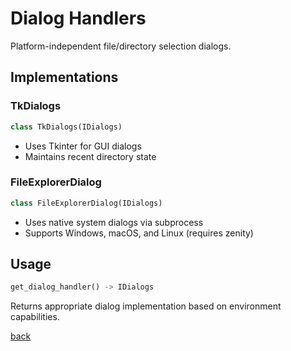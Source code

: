 # Dialog Handlers

Platform-independent file/directory selection dialogs.

## Implementations

### TkDialogs

```python
class TkDialogs(IDialogs)
```

- Uses Tkinter for GUI dialogs
- Maintains recent directory state

### FileExplorerDialog

```python
class FileExplorerDialog(IDialogs)
```

- Uses native system dialogs via subprocess
- Supports Windows, macOS, and Linux (requires zenity)

## Usage

```python
get_dialog_handler() -> IDialogs

```

Returns appropriate dialog implementation based on environment capabilities.

[back](/docs/avails)
